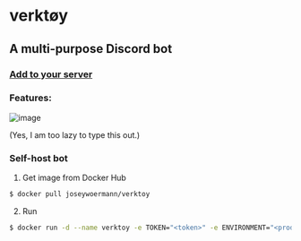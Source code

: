 # verktøy

## A multi-purpose Discord bot

### [Add to your server](https://discord.com/api/oauth2/authorize?client_id=927279520959053824&permissions=1504311569495&scope=bot%20applications.commands)

### Features:

![image](https://user-images.githubusercontent.com/67111271/163602982-5c079c8b-250e-44e7-ab3f-12a457855369.png)

(Yes, I am too lazy to type this out.)

### Self-host bot

1. Get image from Docker Hub

```sh
$ docker pull joseywoermann/verktoy
```

2. Run

```sh
$ docker run -d --name verktoy -e TOKEN="<token>" -e ENVIRONMENT="<prod|dev>" -e OWNER_ID="<id>" -e DEV_SERVER_ID="<id>" joseywoermann/verktoy:latest
```
